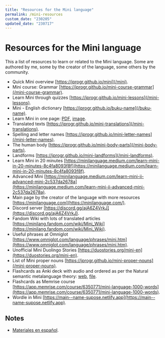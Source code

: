 ```yaml
---
title: "Resources for the Mini language"
permalink: /mini-resources
custom_date: "230205"
updated_date: "230717"
---
```


# Resources for the Mini language

This a list of resources to learn or related to the Mini language. Some are authored by me, some by the creator of the language, some others by the community.

- Quick Mini overview [https://jprogr.github.io/mini](/mini).
- Mini course: Grammar [https://jprogr.github.io/mini-course-grammar](/mini-course-grammar).
- Learn Mini through quizzes [https://jprogr.github.io/mini-lessons](/mini-lessons).
- Mini - English dictionary [https://jprogr.github.io/buku-name](/buku-name).
- Learn Mini in one page: [PDF](/assets/bin/mini_one_page.pdf), [image](/assets/images/mini_one_page.png).
- Translated texts [https://jprogr.github.io/mini-translations](/mini-translations).
- Spelling and letter names [https://jprogr.github.io/mini-letter-names](/mini-letter-names).
- The human body [https://jprogr.github.io/mini-body-parts](/mini-body-parts).
- Landforms [https://jprogr.github.io/mini-landforms](/mini-landforms).
- Learn Mini in 20 minutes [https://minilanguage.medium.com/learn-mini-in-20-minutes-8c4fa8093f8f](https://minilanguage.medium.com/learn-mini-in-20-minutes-8c4fa8093f8f).
- Advanced Mini [https://minilanguage.medium.com/learn-mini-ii-advanced-mini-2c537da2678a](https://minilanguage.medium.com/learn-mini-ii-advanced-mini-2c537da2678a).
- Main page by the creator of the language with more resources [https://minilanguage.com](https://minilanguage.com/).
- Discord server [https://discord.gg/ajA6Z4VrkJ](https://discord.gg/ajA6Z4VrkJ).
- Fandom Wiki with lots of translated articles [https://minilang.fandom.com/wiki/Mini_Wiki](https://minilang.fandom.com/wiki/Mini_Wiki).
- Useful phrases at Omniglot [https://www.omniglot.com/language/phrases/mini.htm](https://www.omniglot.com/language/phrases/mini.htm).
- Unofficial Mini Duolingo Stories [https://duostories.org/mini-en](https://duostories.org/mini-en).
- List of Mini proper nouns [https://jprogr.github.io/mini-proper-nouns](/mini-proper-nouns).
- Flashcards as Anki deck with audio and ordered as per the Natural semantic metalanguage theory: [web](https://ankiweb.net/shared/info/2034803154), [file](/assets/bin/mini_with_audio_nsm.apkg).
- Flashcards as Memrise course [https://app.memrise.com/course/6350771/mini-language-1000-words](https://app.memrise.com/course/6350771/mini-language-1000-words).
- Wordle in Mini [https://main--name-supose.netlify.app](https://main--name-supose.netlify.app).

## Notes

- [Materiales en español](/mini-materiales).
